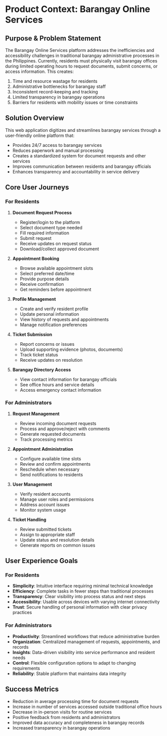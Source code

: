 # Product Context: Barangay Online Services

## Purpose & Problem Statement
The Barangay Online Services platform addresses the inefficiencies and accessibility challenges in traditional barangay administrative processes in the Philippines. Currently, residents must physically visit barangay offices during limited operating hours to request documents, submit concerns, or access information. This creates:

1. Time and resource wastage for residents
2. Administrative bottlenecks for barangay staff
3. Inconsistent record-keeping and tracking
4. Limited transparency in barangay operations
5. Barriers for residents with mobility issues or time constraints

## Solution Overview
This web application digitizes and streamlines barangay services through a user-friendly online platform that:

- Provides 24/7 access to barangay services
- Reduces paperwork and manual processing
- Creates a standardized system for document requests and other services
- Improves communication between residents and barangay officials
- Enhances transparency and accountability in service delivery

## Core User Journeys

### For Residents
1. **Document Request Process**
   - Register/login to the platform
   - Select document type needed
   - Fill required information
   - Submit request
   - Receive updates on request status
   - Download/collect approved document

2. **Appointment Booking**
   - Browse available appointment slots
   - Select preferred date/time
   - Provide purpose details
   - Receive confirmation
   - Get reminders before appointment

3. **Profile Management**
   - Create and verify resident profile
   - Update personal information
   - View history of requests and appointments
   - Manage notification preferences

4. **Ticket Submission**
   - Report concerns or issues
   - Upload supporting evidence (photos, documents)
   - Track ticket status
   - Receive updates on resolution

5. **Barangay Directory Access**
   - View contact information for barangay officials
   - See office hours and service details
   - Access emergency contact information

### For Administrators
1. **Request Management**
   - Review incoming document requests
   - Process and approve/reject with comments
   - Generate requested documents
   - Track processing metrics

2. **Appointment Administration**
   - Configure available time slots
   - Review and confirm appointments
   - Reschedule when necessary
   - Send notifications to residents

3. **User Management**
   - Verify resident accounts
   - Manage user roles and permissions
   - Address account issues
   - Monitor system usage

4. **Ticket Handling**
   - Review submitted tickets
   - Assign to appropriate staff
   - Update status and resolution details
   - Generate reports on common issues

## User Experience Goals

### For Residents
- **Simplicity**: Intuitive interface requiring minimal technical knowledge
- **Efficiency**: Complete tasks in fewer steps than traditional processes
- **Transparency**: Clear visibility into process status and next steps
- **Accessibility**: Usable across devices with varying internet connectivity
- **Trust**: Secure handling of personal information with clear privacy practices

### For Administrators
- **Productivity**: Streamlined workflows that reduce administrative burden
- **Organization**: Centralized management of requests, appointments, and records
- **Insights**: Data-driven visibility into service performance and resident needs
- **Control**: Flexible configuration options to adapt to changing requirements
- **Reliability**: Stable platform that maintains data integrity

## Success Metrics
- Reduction in average processing time for document requests
- Increase in number of services accessed outside traditional office hours
- Decrease in in-person visits for routine services
- Positive feedback from residents and administrators
- Improved data accuracy and completeness in barangay records
- Increased transparency in barangay operations
